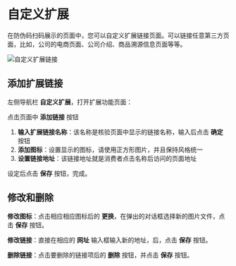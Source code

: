 # 自定义扩展

在防伪码扫码展示的页面中，您可以自定义扩展链接页面。可以链接任意第三方页面，比如，公司的电商页面、公司介绍、商品溯源信息页面等等。

![自定义扩展链接](http://md.stringon.com/img/4n90Tc.png)



## 添加扩展链接

左侧导航栏 **自定义扩展**，打开扩展功能页面：

点击页面中 **添加链接** 按钮

1. **输入扩展链接名称**：该名称是核验页面中显示的链接名称，输入后点击 **确定** 按钮
3. **添加图标**：设置显示的图标，请使用正方形图片，并且保持风格统一
4. **设置链接地址**：该链接地址就是消费者点击名称后访问的页面地址

设定后点击 **保存** 按钮，完成。



## 修改和删除

**修改图标**：点击相应相应图标后的 **更换**，在弹出的对话框选择新的图片文件，点击 **保存** 按钮。

**修改链接**：直接在相应的 **网址** 输入框输入新的地址，后，点击 **保存** 按钮。

**删除链接**：点击要删除的链接项后的 **删除** 按钮，并点击 **保存** 按钮。
